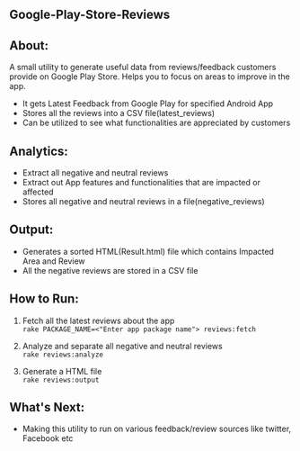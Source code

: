 ## Google-Play-Store-Reviews

## About:
A small utility to generate useful data from reviews/feedback customers provide on Google Play Store. Helps you to focus on areas to improve in the app.

 - It gets Latest Feedback from Google Play for specified Android App
 - Stores all the reviews into a CSV file(latest_reviews)
 - Can be utilized to see what functionalities are appreciated by customers

## Analytics:
 - Extract all negative and neutral reviews
 - Extract out App features and functionalities that are impacted or affected
 - Stores all negative and neutral reviews in a file(negative_reviews)

## Output:
- Generates a sorted HTML(Result.html) file which contains Impacted Area and Review
- All the negative reviews are stored in a CSV file


## How to Run:
1. Fetch all the latest reviews about the app</br>
  `rake PACKAGE_NAME=<"Enter app package name"> reviews:fetch`

2. Analyze and separate all negative and neutral reviews</br>
  `rake reviews:analyze`

3. Generate a HTML file</br>
  `rake reviews:output`


## What's Next:
- Making this utility to run on various feedback/review sources like twitter, Facebook etc
